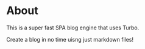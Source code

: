 # About

This is a super fast SPA blog engine that uses Turbo.

Create a blog in no time uisng just markdown files!
